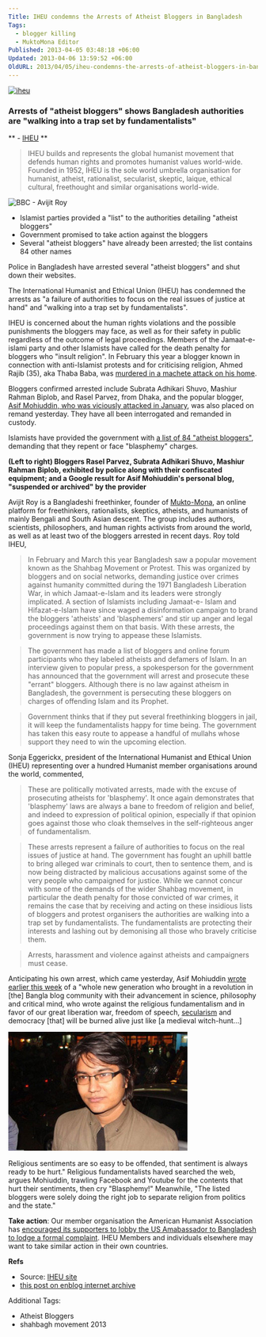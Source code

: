 ```yaml
---
Title: IHEU condemns the Arrests of Atheist Bloggers in Bangladesh
Tags:
  - blogger killing
  - MuktoMona Editor
Published: 2013-04-05 03:48:18 +06:00
Updated: 2013-04-06 13:59:52 +06:00
OldURL: 2013/04/05/iheu-condemns-the-arrests-of-atheist-bloggers-in-bangladesh/
---
```


<a href="https://enblog.muktomona.com/?attachment_id=1926" rel="attachment wp-att-1926"><img class="aligncenter size-full wp-image-1926" alt="iheu" src="https://enblog.muktomona.com/wp-content/uploads/2013/04/iheu.png" width="580" height="83" /></a>

### Arrests of "atheist bloggers" shows Bangladesh authorities are "walking into a trap set by fundamentalists"
** - [IHEU](https://iheu.org) **

> IHEU builds and represents the global humanist movement that defends human rights and promotes humanist values world-wide. Founded in 1952, IHEU is the sole world umbrella organisation for humanist, atheist, rationalist, secularist, skeptic, laique, ethical cultural, freethought and similar organisations world-wide.

<!--
image links: these images don't seem to be anything useful
p style="text-align: right;"><a href="https://iheu.org/pictures/internet-blog"><img class="aligncenter" alt="" src="https://iheu.org/files/blog.png" /></a><a href="https://iheu.org/article-categories/freedom-expression"><img alt="" src="https://iheu.org/files/freedom.png" /></a><a href="https://iheu.org/article-categories/separation-religion-state"><img alt="" src="https://iheu.org/files/church-state-icon2.png" /></a><a href="https://iheu.org/countries/bangladesh"><img alt="" src="https://iheu.org/files/bangladesh.gif" /></a></p -->


![BBC - Avijit Roy](https://ichef.bbci.co.uk/news/976/mcs/media/images/82926000/jpg/_82926768_027153170-1.jpg) 

- Islamist parties provided a "list" to the authorities detailing "atheist bloggers"
- Government promised to take action against the bloggers
- Several "atheist bloggers" have already been arrested; the list contains 84 other names


Police in Bangladesh have arrested several "atheist bloggers" and shut down their websites.

The International Humanist and Ethical Union (IHEU) has condemned the arrests as "a failure of authorities to focus on the real issues of justice at hand" and "walking into a trap set by fundamentalists".

IHEU is concerned about the human rights violations and the possible punishments the bloggers may face, as well as for their safety in public regardless of the outcome of legal proceedings. Members of the Jamaat-e-islami party and other Islamists have called for the death penalty for bloggers who "insult religion". In February this year a blogger known in connection with anti-Islamist protests and for criticising religion, Ahmed Rajib \(35\), aka Thaba Baba, was [murdered in a machete attack on his home](https://www.ndtv.com/world-news/anti-islamist-blogger-killed-in-bangladesh-police-513494).

Bloggers confirmed arrested include Subrata Adhikari Shuvo, Mashiur Rahman Biplob, and Rasel Parvez, from Dhaka, and the popular blogger, [Asif Mohiuddin, who was viciously attacked in January](https://www.hindustantimes.com/world-news/Bangladesh/Militant-atheist-blogger-stabbed-in-Bangladesh/Article1-989966.aspx), was also placed on remand yesterday. They have all been interrogated and remanded in custody.

Islamists have provided the government with [a list of 84 "atheist bloggers"](https://bdnews24.com/bangladesh/2013/03/31/atheist-bloggers-to-repent), demanding that they repent or face "blasphemy" charges.

**(Left to right) Bloggers Rasel Parvez, Subrata Adhikari Shuvo, Mashiur Rahman Biplob, exhibited by police along with their confiscated equipment;
and a Google result for Asif Mohiuddin's personal blog, "suspended or archived" by the provider**

Avijit Roy is a Bangladeshi freethinker, founder of [Mukto-Mona]("https://home.muktomona.com), an online platform for freethinkers, rationalists, skeptics, atheists, and humanists of mainly Bengali and South Asian descent. The group includes authors, scientists, philosophers, and human rights activists from around the world, as well as at least two of the bloggers arrested in recent days. Roy told IHEU,

> In February and March this year Bangladesh saw a popular movement known as the Shahbag Movement or Protest. This was organized by bloggers and on social networks, demanding justice over crimes against humanity committed during the 1971 Bangladesh Liberation War, in which Jamaat-e-Islam and its leaders were strongly implicated. A section of Islamists including Jamaat-e- Islam and Hifazat-e-Islam have since waged a disinformation campaign to brand the bloggers 'atheists' and 'blasphemers' and stir up anger and legal proceedings against them on that basis. With these arrests, the government is now trying to appease these Islamists.

> The government has made a list of bloggers and online forum participants who they labeled atheists and defamers of Islam. In an interview given to popular press, a spokesperson for the government has announced that the government will arrest and prosecute these "errant" bloggers. Although there is no law against atheism in Bangladesh, the government is persecuting these bloggers on charges of offending Islam and its Prophet.

> Government thinks that if they put several freethinking bloggers in jail, it will keep the fundamentalists happy for time being. The government has taken this easy route to appease a handful of mullahs whose support they need to win the upcoming election.  

Sonja Eggerickx, president of the International Humanist and Ethical Union (IHEU) representing over a hundred Humanist member organisations around the world, commented,  

> These are politically motivated arrests, made with the excuse of prosecuting atheists for 'blasphemy'. It once again demonstrates that 'blasphemy' laws are always a bane to freedom of religion and belief, and indeed to expression of political opinion, especially if that opinion goes against those who cloak themselves in the self-righteous anger of fundamentalism.

> These arrests represent a failure of authorities to focus on the real issues of justice at hand. The government has fought an uphill battle to bring alleged war criminals to court, then to sentence them, and is now being distracted by malicious accusations against some of the very people who campaigned for justice. While we cannot concur with some of the demands of the wider Shahbag movement, in particular the death penalty for those convicted of war crimes, it remains the case that by receiving and acting on these insidious lists of bloggers and protest organisers the authorities are walking into a trap set by fundamentalists. The fundamentalists are protecting their interests and lashing out by demonising all those who bravely criticise them.

> Arrests, harassment and violence against atheists and campaigners must cease.


Anticipating his own arrest, which came yesterday, Asif Mohiuddin [wrote earlier this week](https://www.richarddawkins.net/discussions/2013/4/2/freethinking-in-bangladesh#) of a "whole new generation who brought in a revolution in [the] Bangla blog community with their advancement in science, philosophy and critical mind, who wrote against the religious fundamentalism and in favor of our great liberation war, freedom of speech, [secularism](https://web.archive.org/web/20191030005057/http://iheu.org/glossary#secularism) and democracy [that] will be burned alive just like [a medieval witch-hunt…] 

![Asif Mohiuddin Arrested](../../images/2013/iheu_asif-mohi.jpg) 

Religious sentiments are so easy to be offended, that sentiment is always ready to be hurt." Religious fundamentalists haved searched the web, argues Mohiuddin, trawling Facebook and Youtube for the contents that hurt their sentiments, then cry "Blasphemy!" Meanwhile, "The listed bloggers were solely doing the right job to separate religion from politics and the state."


**Take action**: Our member organisation the American Humanist Association has [encouraged its supporters to lobby the US Amabassador to Bangladesh to lodge a formal complaint](https://americanhumanist.org/action-alerts/2013-04-take-action-support-imprisoned-atheist-bloggers-in-b). IHEU Members and individuals elsewhere may want to take similar action in their own countries.


**Refs** 
- Source: [IHEU site](https://web.archive.org/web/20191030005057/http://iheu.org/story/arrests-atheist-bloggers-shows-bangladesh-authorities-are-walking-trap-set-fundamentalists)
- [this post on enblog internet archive](https://web.archive.org/web/20191030005057/https://enblog.mukto-mona.com/2013/04/05/iheu-condemns-the-arrests-of-atheist-bloggers-in-bangladesh)


Additional Tags:
  - Atheist Bloggers
  - shahbagh movement 2013
